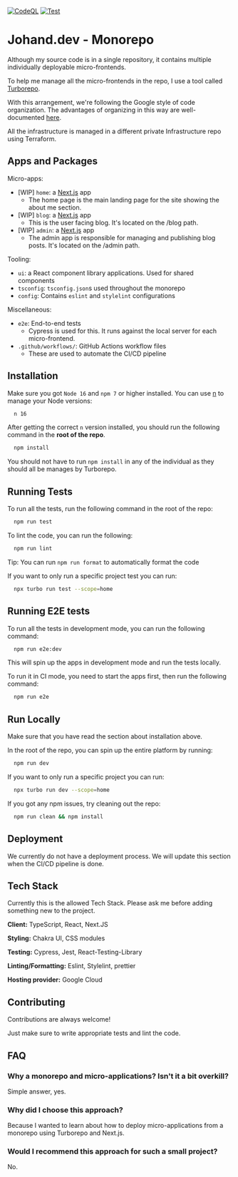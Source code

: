 [![CodeQL](https://github.com/Johannes-Andersen/Johand/actions/workflows/codeql-analysis.yml/badge.svg)](https://github.com/Johannes-Andersen/Johand/actions/workflows/codeql-analysis.yml)
[![Test](https://github.com/Johannes-Andersen/Johand/actions/workflows/test.yml/badge.svg)](https://github.com/Johannes-Andersen/Johand/actions/workflows/test.yml)

# Johand.dev - Monorepo

Although my source code is in a single repository,
it contains multiple individually deployable micro-frontends.

To help me manage all the micro-frontends in the repo, I use a tool called [Turborepo](https://turborepo.org/).

With this arrangement, we're following the Google style of code organization.
The advantages of organizing in this way are well-documented [here](https://danluu.com/monorepo/).

All the infrastructure is managed in a different private Infrastructure repo using Terraform.

## Apps and Packages

Micro-apps:

- [WIP] `home`: a [Next.js](https://nextjs.org) app
  - The home page is the main landing page for the site showing the about me section.
- [WIP] `blog`: a [Next.js](https://nextjs.org) app
  - This is the user facing blog. It's located on the /blog path.
- [WIP] `admin`: a [Next.js](https://nextjs.org) app
  - The admin app is responsible for managing and publishing blog posts. It's located on the /admin path.

Tooling:

- `ui`: a React component library applications. Used for shared components
- `tsconfig`: `tsconfig.json`s used throughout the monorepo
- `config`: Contains `eslint` and `stylelint` configurations

Miscellaneous:

- `e2e`: End-to-end tests
  - Cypress is used for this. It runs against the local server for each micro-frontend.
- `.github/workflows/`: GitHub Actions workflow files
  - These are used to automate the CI/CD pipeline

## Installation

Make sure you got `Node 16` and `npm 7` or higher installed.
You can use [n](https://github.com/tj/n) to manage your Node versions:

```bash
  n 16
```

After getting the correct `n` version installed, you should run the following command in the **root of the repo**.

```bash
  npm install
```

You should not have to run `npm install` in any of the individual as they should all be manages by Turborepo.

## Running Tests

To run all the tests, run the following command in the root of the repo:

```bash
  npm run test
```

To lint the code, you can run the following:

```bash
  npm run lint
```

Tip: You can run `npm run format` to automatically format the code

If you want to only run a specific project test you can run:

```bash
  npx turbo run test --scope=home
```

## Running E2E tests

To run all the tests in development mode, you can run the following command:

```bash
  npm run e2e:dev
```

This will spin up the apps in development mode and run the tests locally.

To run it in CI mode, you need to start the apps first, then run the following command:

```bash
  npm run e2e
```

## Run Locally

Make sure that you have read the section about installation above.

In the root of the repo, you can spin up the entire platform by running:

```bash
  npm run dev
```

If you want to only run a specific project you can run:

```bash
  npx turbo run dev --scope=home
```

If you got any npm issues, try cleaning out the repo:

```bash
  npm run clean && npm install
```

## Deployment

We currently do not have a deployment process.
We will update this section when the CI/CD pipeline is done.

<!--
```bash
  npm run deploy
```
 -->

## Tech Stack

Currently this is the allowed Tech Stack. Please ask me before adding something new to the project.

**Client:** TypeScript, React, Next.JS

**Styling:** Chakra UI, CSS modules

**Testing:** Cypress, Jest, React-Testing-Library

**Linting/Formatting:** Eslint, Stylelint, prettier

**Hosting provider:** Google Cloud

## Contributing

Contributions are always welcome!

Just make sure to write appropriate tests and lint the code.

## FAQ

### Why a monorepo and micro-applications? Isn't it a bit overkill?

Simple answer, yes.

### Why did I choose this approach?

Because I wanted to learn about how to deploy micro-applications from a monorepo using Turborepo and Next.js.

### Would I recommend this approach for such a small project?

No.

